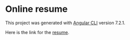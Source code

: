 # Online resume

This project was generated with [Angular CLI](https://github.com/angular/angular-cli) version 7.2.1.

Here is the link for the [resume](https://f-necas.github.io/fnecas/).

